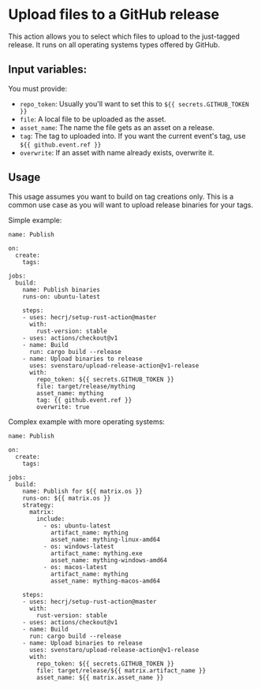 # Upload files to a GitHub release

This action allows you to select which files to upload to the just-tagged release.
It runs on all operating systems types offered by GitHub.

## Input variables:

You must provide:

- `repo_token`: Usually you'll want to set this to `${{ secrets.GITHUB_TOKEN }}`
- `file`: A local file to be uploaded as the asset.
- `asset_name`: The name the file gets as an asset on a release.
- `tag`: The tag to uploaded into. If you want the current event's tag, use `${{ github.event.ref }}`
- `overwrite`: If an asset with name already exists, overwrite it.

## Usage

This usage assumes you want to build on tag creations only.
This is a common use case as you will want to upload release binaries for your tags.

Simple example:

    name: Publish

    on:
      create:
        tags:

    jobs:
      build:
        name: Publish binaries
        runs-on: ubuntu-latest

        steps:
        - uses: hecrj/setup-rust-action@master
          with:
            rust-version: stable
        - uses: actions/checkout@v1
        - name: Build
          run: cargo build --release
        - name: Upload binaries to release
          uses: svenstaro/upload-release-action@v1-release
          with:
            repo_token: ${{ secrets.GITHUB_TOKEN }}
            file: target/release/mything
            asset_name: mything
            tag: {{ github.event.ref }}
            overwrite: true

Complex example with more operating systems:

    name: Publish

    on:
      create:
        tags:

    jobs:
      build:
        name: Publish for ${{ matrix.os }}
        runs-on: ${{ matrix.os }}
        strategy:
          matrix:
            include:
              - os: ubuntu-latest
                artifact_name: mything
                asset_name: mything-linux-amd64
              - os: windows-latest
                artifact_name: mything.exe
                asset_name: mything-windows-amd64
              - os: macos-latest
                artifact_name: mything
                asset_name: mything-macos-amd64

        steps:
        - uses: hecrj/setup-rust-action@master
          with:
            rust-version: stable
        - uses: actions/checkout@v1
        - name: Build
          run: cargo build --release
        - name: Upload binaries to release
          uses: svenstaro/upload-release-action@v1-release
          with:
            repo_token: ${{ secrets.GITHUB_TOKEN }}
            file: target/release/${{ matrix.artifact_name }}
            asset_name: ${{ matrix.asset_name }}

